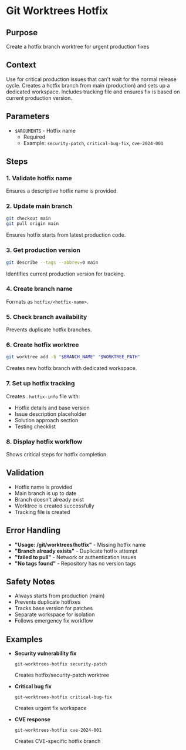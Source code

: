 # Git Worktrees Hotfix

## Purpose
Create a hotfix branch worktree for urgent production fixes

## Context
Use for critical production issues that can't wait for the normal release cycle. Creates a hotfix branch from main (production) and sets up a dedicated workspace. Includes tracking file and ensures fix is based on current production version.

## Parameters
- `$ARGUMENTS` - Hotfix name
  - Required
  - Example: `security-patch`, `critical-bug-fix`, `cve-2024-001`

## Steps

### 1. Validate hotfix name
Ensures a descriptive hotfix name is provided.

### 2. Update main branch
```bash
git checkout main
git pull origin main
```
Ensures hotfix starts from latest production code.

### 3. Get production version
```bash
git describe --tags --abbrev=0 main
```
Identifies current production version for tracking.

### 4. Create branch name
Formats as `hotfix/<hotfix-name>`.

### 5. Check branch availability
Prevents duplicate hotfix branches.

### 6. Create hotfix worktree
```bash
git worktree add -b "$BRANCH_NAME" "$WORKTREE_PATH"
```
Creates new hotfix branch with dedicated workspace.

### 7. Set up hotfix tracking
Creates `.hotfix-info` file with:
- Hotfix details and base version
- Issue description placeholder
- Solution approach section
- Testing checklist

### 8. Display hotfix workflow
Shows critical steps for hotfix completion.

## Validation
- Hotfix name is provided
- Main branch is up to date
- Branch doesn't already exist
- Worktree is created successfully
- Tracking file is created

## Error Handling
- **"Usage: /git/worktrees/hotfix"** - Missing hotfix name
- **"Branch already exists"** - Duplicate hotfix attempt
- **"failed to pull"** - Network or authentication issues
- **"No tags found"** - Repository has no version tags

## Safety Notes
- Always starts from production (main)
- Prevents duplicate hotfixes
- Tracks base version for patches
- Separate workspace for isolation
- Follows emergency fix workflow

## Examples
- **Security vulnerability fix**
  ```
  git-worktrees-hotfix security-patch
  ```
  Creates hotfix/security-patch worktree

- **Critical bug fix**
  ```
  git-worktrees-hotfix critical-bug-fix
  ```
  Creates urgent fix workspace

- **CVE response**
  ```
  git-worktrees-hotfix cve-2024-001
  ```
  Creates CVE-specific hotfix branch